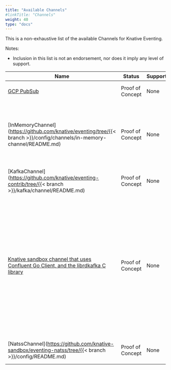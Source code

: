 ```yaml
---
title: "Available Channels"
#linkTitle: "Channels"
weight: 40
type: "docs"
---
```


<!--
This is a generated file and should not be changed manually. All changes should follow the
procedure:

1. Update the information in [`channels.yaml`](channels.yaml).

2. Run the generator tool:
    ```shell
    go run eventing/channels/generator/main.go
    ```
-->

This is a non-exhaustive list of the available Channels for Knative Eventing.

Notes:

* Inclusion in this list is not an endorsement, nor does it imply any level of
  support.

Name | Status | Support | Description
--- | --- | --- | ---
[GCP PubSub](https://github.com/google/knative-gcp) | Proof of Concept | None | Channels are backed by [GCP PubSub](https://cloud.google.com/pubsub/).
[InMemoryChannel](https://github.com/knative/eventing/tree/{{< branch >}}/config/channels/in-memory-channel/README.md) | Proof of Concept | None | In-memory channels are a best effort Channel. They should NOT be used in Production. They are useful for development.
[KafkaChannel](https://github.com/knative/eventing-contrib/tree/{{< branch >}}/kafka/channel/README.md) | Proof of Concept | None | Channels are backed by [Apache Kafka](http://kafka.apache.org/) topics.
[Knative sandbox channel that uses Confluent Go Client, and the librdkafka C library](https://github.com/knative-sandbox/eventing-kafka) | Proof of Concept | None | Kafka Channel implementation, contributed by SAP's Kyma project, is a Knative Eventing implementation of a Kafka backed channel which provides advanced functionality and production grade qualities as an alternative to what the eventing-contrib/kafka implementation offers.
[NatssChannel](https://github.com/knative-sandbox/eventing-natss/tree/{{< branch >}}/config/README.md) | Proof of Concept | None | Channels are backed by [NATS Streaming](https://github.com/nats-io/nats-streaming-server#configuring).


